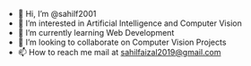 - 👋 Hi, I’m @sahilf2001
- 👀 I’m interested in Artificial Intelligence and Computer Vision
- 🌱 I’m currently learning Web Development
- 💞️ I’m looking to collaborate on Computer Vision Projects
- 📫 How to reach me mail at sahilfaizal2019@gmail.com

<!---
sahilf2001/sahilf2001 is a ✨ special ✨ repository because its `README.md` (this file) appears on your GitHub profile.
You can click the Preview link to take a look at your changes.
--->
